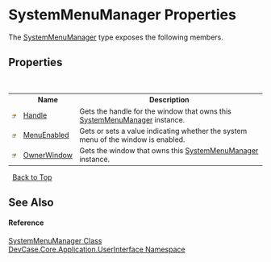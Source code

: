 # SystemMenuManager Properties
 

The <a href="T_DevCase_Core_Application_UserInterface_SystemMenuManager">SystemMenuManager</a> type exposes the following members.


## Properties
&nbsp;<table><tr><th></th><th>Name</th><th>Description</th></tr><tr><td>![Public property](media/pubproperty.gif "Public property")</td><td><a href="P_DevCase_Core_Application_UserInterface_SystemMenuManager_Handle">Handle</a></td><td>
Gets the handle for the window that owns this <a href="T_DevCase_Core_Application_UserInterface_SystemMenuManager">SystemMenuManager</a> instance.</td></tr><tr><td>![Public property](media/pubproperty.gif "Public property")</td><td><a href="P_DevCase_Core_Application_UserInterface_SystemMenuManager_MenuEnabled">MenuEnabled</a></td><td>
Gets or sets a value indicating whether the system menu of the window is enabled.</td></tr><tr><td>![Public property](media/pubproperty.gif "Public property")</td><td><a href="P_DevCase_Core_Application_UserInterface_SystemMenuManager_OwnerWindow">OwnerWindow</a></td><td>
Gets the window that owns this <a href="T_DevCase_Core_Application_UserInterface_SystemMenuManager">SystemMenuManager</a> instance.</td></tr></table>&nbsp;
<a href="#systemmenumanager-properties">Back to Top</a>

## See Also


#### Reference
<a href="T_DevCase_Core_Application_UserInterface_SystemMenuManager">SystemMenuManager Class</a><br /><a href="N_DevCase_Core_Application_UserInterface">DevCase.Core.Application.UserInterface Namespace</a><br />